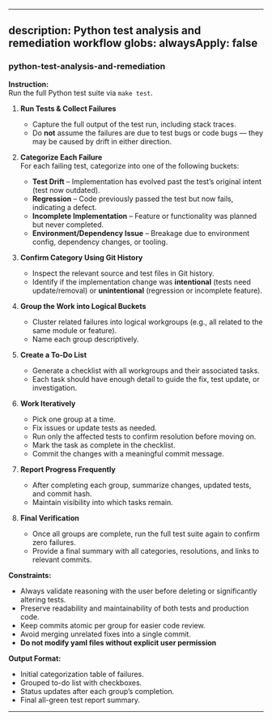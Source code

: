 
---
description: Python test analysis and remediation workflow
globs:
alwaysApply: false
---
### python-test-analysis-and-remediation

**Instruction:**  
Run the full Python test suite via `make test`.  

1. **Run Tests & Collect Failures**  
   - Capture the full output of the test run, including stack traces.  
   - Do **not** assume the failures are due to test bugs or code bugs — they may be caused by drift in either direction.

2. **Categorize Each Failure**  
   For each failing test, categorize into one of the following buckets:  
   - **Test Drift** – Implementation has evolved past the test’s original intent (test now outdated).  
   - **Regression** – Code previously passed the test but now fails, indicating a defect.  
   - **Incomplete Implementation** – Feature or functionality was planned but never completed.  
   - **Environment/Dependency Issue** – Breakage due to environment config, dependency changes, or tooling.  

3. **Confirm Category Using Git History**  
   - Inspect the relevant source and test files in Git history.  
   - Identify if the implementation change was **intentional** (tests need update/removal) or **unintentional** (regression or incomplete feature).  

4. **Group the Work into Logical Buckets**  
   - Cluster related failures into logical workgroups (e.g., all related to the same module or feature).  
   - Name each group descriptively.

5. **Create a To-Do List**  
   - Generate a checklist with all workgroups and their associated tasks.  
   - Each task should have enough detail to guide the fix, test update, or investigation.  

6. **Work Iteratively**  
   - Pick one group at a time.  
   - Fix issues or update tests as needed.  
   - Run only the affected tests to confirm resolution before moving on.  
   - Mark the task as complete in the checklist.  
   - Commit the changes with a meaningful commit message.  

7. **Report Progress Frequently**  
   - After completing each group, summarize changes, updated tests, and commit hash.  
   - Maintain visibility into which tasks remain.

8. **Final Verification**  
   - Once all groups are complete, run the full test suite again to confirm zero failures.  
   - Provide a final summary with all categories, resolutions, and links to relevant commits.

**Constraints:**  
- Always validate reasoning with the user before deleting or significantly altering tests.  
- Preserve readability and maintainability of both tests and production code.  
- Keep commits atomic per group for easier code review.  
- Avoid merging unrelated fixes into a single commit.  
- **Do not modify yaml files without explicit user permission**

**Output Format:**  
- Initial categorization table of failures.  
- Grouped to-do list with checkboxes.  
- Status updates after each group’s completion.  
- Final all-green test report summary.

---
